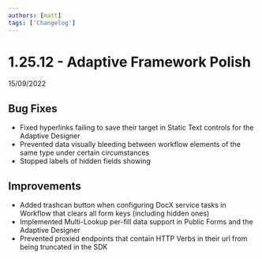 ```yaml
---
authors: [matt]
tags: ['Changelog']
---
```


# 1.25.12 - Adaptive Framework Polish
15/09/2022

## Bug Fixes

- Fixed hyperlinks failing to save their target in Static Text controls for the Adaptive Designer
- Prevented data visually bleeding between workflow elements of the same type under certain circumstances
- Stopped labels of hidden fields showing

## Improvements

- Added trashcan button when configuring DocX service tasks in Workflow that clears all form keys (including hidden ones)
- Implemented Multi-Lookup per-fill data support in Public Forms and the Adaptive Designer
- Prevented proxied endpoints that contain HTTP Verbs in their url from being truncated in the SDK